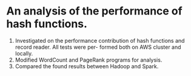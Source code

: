 # An analysis of the performance of hash functions.
1. Investigated on the performance contribution of hash functions and record reader. All tests were per- formed both on AWS cluster and locally.
2. Modified WordCount and PageRank programs for analysis.
3. Compared the found results between Hadoop and Spark.
